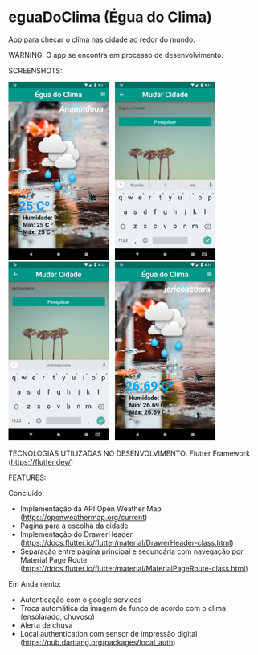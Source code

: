 # eguaDoClima (Égua do Clima)
App para checar o clima nas cidade ao redor do mundo.


WARNING: O app se encontra em processo de desenvolvimento.

SCREENSHOTS:

<img src="images/01.png" width="200"> &nbsp; <img src="images/02.png" width="200"> &nbsp; 
<img src="images/03.png" width="200"> &nbsp; <img src="images/04.png" width="200"> &nbsp; 



TECNOLOGIAS UTILIZADAS NO DESENVOLVIMENTO: 
Flutter Framework (https://flutter.dev/)

FEATURES:

Concluído:
- Implementação da API Open Weather Map (https://openweathermap.org/current)
- Pagina para a escolha da cidade
- Implementação do DrawerHeader (https://docs.flutter.io/flutter/material/DrawerHeader-class.html)
- Separação entre página principal e secundária com navegação por Material Page Route (https://docs.flutter.io/flutter/material/MaterialPageRoute-class.html)

Em Andamento:
- Autenticação com o google services
- Troca automática da imagem de funco de acordo com o clima (ensolarado, chuvoso)
- Alerta de chuva
- Local authentication com sensor de impressão digital (https://pub.dartlang.org/packages/local_auth)

